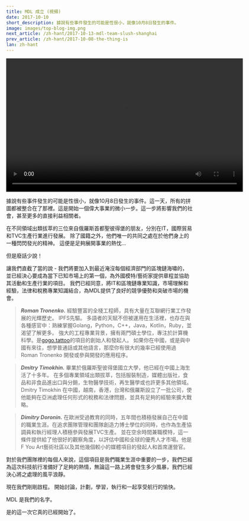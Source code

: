 ```yaml
---
title: MDL 成立 (視頻)
date: 2017-10-10
short_description: 據說有些事件發生的可能是性很小，就像10月8日發生的事件。
image: images/top-blog-img.png
next_article: /zh-hant/2017-10-13-mdl-team-slush-shanghai
prev_article: /zh-hant/2017-10-08-the-thing-is
lan: zh-hant
---
```


<video width="640" height="360" controls>
  <source src="https://ipfs.io/ipfs/QmeqKazV19qNmysr6yfuxmVujN2wq6fzJqZUZhqSSCRo46" type="video/mp4">
Your browser does not support the video tag.
</video>

據說有些事件發生的可能是性很小，就像10月8日發生的事件。這一天，所有的拼圖都被整合在了那裡。這是開始一個偉大事業的微小一步。這一步將影響我們的社會，甚至更多的直接利益相關者。

在不同領域出類拔萃的三位來自俄羅斯首都聖彼得堡的朋友，分別在IT，國際貿易和TVC生產行業進行發展。 除了國籍之外，他們唯一的共同之處在於他們身上的一種閃閃發光的精神。 這便是足夠展開事業的熱忱...

但是廢話少說！

讓我們直截了當的說 - 我們將要加入到最近淹沒每個經濟部門的區塊鏈海嘯的，並已經決心要成為當下已知市場上的第一個，為外國模特/藝術家提供章程並協助其活動和生產行業的項目。 我們已經同意，將IT和區塊鏈專業知識，市場理解和經驗，法律和稅務專業知識結合，為MDL提供了良好的競爭優勢和突破市場的機會。


> ***Roman Tronenko.*** 經驗豐富的全棧工程師，具有大量在互聯網行業工作發展的光輝歷史。 IPFS先驅。 多語者的天賦不但被運用在生活裡，也存在與各種感官中：熟練掌握Golang，Python，C++，Java，Kotlin，Ruby，並渴望了解更多。 強大的工程專業背景，擁有兩門碩士學位，專注於計算機科學。是[gogo.tattoo](http://gogo.tattoo/)的項目的創始人和發起人。 如果你在中國，或是與中國有來往，想學普通話或其他語言，那麼你有很大的幾率已經使用過 Roman Tronenko 開發或參與開發的應用程序。

> ***Dmitry Timokhin.*** 畢業於俄羅斯聖彼得堡國立大學，他已經在中國上海生活了十多年。 在多個專業領域出類拔萃，包括服裝制造，媒體出版社，食品和非食品進出口與分銷，生物醫學技術，再生醫學或也許更多其他領域。Dmitry Timokhin 在中國，越南，香港，台灣和俄羅斯設立了一批公司，使他能夠在亞洲處理任何形式的稅務和法律問題，並具有足夠的經驗來擴大戰略。

> ***Dimitry Doronin.*** 在歐洲受過教育的同時，五年間也積極發展自己在中國的職業生涯。在追求團隊管理和團隊創造力博士學位的同時，也作為生產協調員和執行經理人積極參與發展TVC生產。 並在空余時間兼職模特，這一條件提供給了他很好的觀察角度，以評估中國和全球的優秀人才市場。他是F You Art藝術社區以及其他幾個較小的媒體項目的發起人和首席運營官。

對於我們團隊裡的每個人來說，這個項目是我們職業生涯中重要的一步，我們已經為這次科技航行准備好了足夠的熱情，無論這一路上將會發生多少風暴，我們已經決心將之處理的風平浪靜。

現在我們剛剛啟程。 開始討論，計劃，學習，執行和一起享受航行的愉快。

MDL 是我們的名字。

是的這一次它真的已經開始了。
